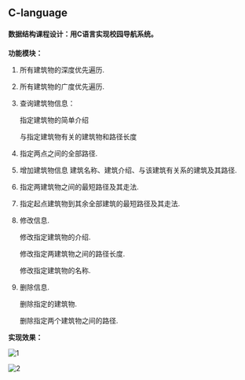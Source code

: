 ## C-language

#### 数据结构课程设计：用C语言实现校园导航系统。

**功能模块：**

1. 所有建筑物的深度优先遍历.

2. 所有建筑物的广度优先遍历.

3. 查询建筑物信息：

   指定建筑物的简单介绍
   
   与指定建筑物有关的建筑物和路径长度
  
4. 指定两点之间的全部路径.

5. 增加建筑物信息 建筑名称、建筑介绍、与该建筑有关系的建筑及其路径.

6. 指定两建筑物之间的最短路径及其走法.

7. 指定起点建筑物到其余全部建筑的最短路径及其走法.

8. 修改信息.

   修改指定建筑物的介绍.
   
   修改指定两建筑物之间的路径长度.
   
   修改指定建筑物的名称.
   
9. 删除信息.

   删除指定的建筑物.
   
   删除指定两个建筑物之间的路径.


**实现效果：**


![1](http://img.blog.csdn.net/20170715123947937?watermark/2/text/aHR0cDovL2Jsb2cuY3Nkbi5uZXQvZ2FueWluZ3hpZTEyMzQ1Ng==/font/5a6L5L2T/fontsize/400/fill/I0JBQkFCMA==/dissolve/70/gravity/SouthEast "1")

![2](http://img.blog.csdn.net/20170715124000509?watermark/2/text/aHR0cDovL2Jsb2cuY3Nkbi5uZXQvZ2FueWluZ3hpZTEyMzQ1Ng==/font/5a6L5L2T/fontsize/400/fill/I0JBQkFCMA==/dissolve/70/gravity/SouthEast "2")
